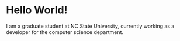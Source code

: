# Hello World!
I am a graduate student at NC State University, currently working as a developer for the computer science department.
